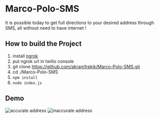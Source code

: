 # Marco-Polo-SMS
It is possible today to get full directions to your desired address through SMS, all without need to have internet !

## How to build the Project
1. install [ngrok](https://ngrok.com/download)
2. put ngrok url in twilio console
3. git clone https://github.com/akram1rekik/Marco-Polo-SMS.git
4. cd ./Marco-Polo-SMS
5. `npm install`
6. `node index.js`

## Demo
![accurate address](https://s21.postimg.org/6t4xy8pqf/direction.jpg)
![inaccurate address](https://s21.postimg.org/4aj8xk407/false_direction.jpg)
